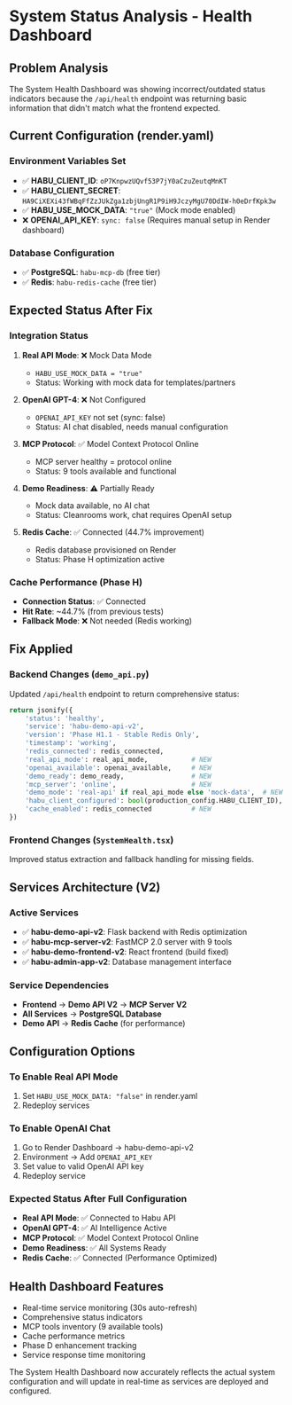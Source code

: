 # System Status Analysis - Health Dashboard

## Problem Analysis
The System Health Dashboard was showing incorrect/outdated status indicators because the `/api/health` endpoint was returning basic information that didn't match what the frontend expected.

## Current Configuration (render.yaml)

### Environment Variables Set
- ✅ **HABU_CLIENT_ID**: `oP7KnpwzUQvf53P7jY0aCzuZeutqMnKT`
- ✅ **HABU_CLIENT_SECRET**: `HA9CiXEXi43fWBqFfZzJUkZga1zbjUngR1P9iH9JczyMgU70DdIW-h0eDrfKpk3w`
- ✅ **HABU_USE_MOCK_DATA**: `"true"` (Mock mode enabled)
- ❌ **OPENAI_API_KEY**: `sync: false` (Requires manual setup in Render dashboard)

### Database Configuration
- ✅ **PostgreSQL**: `habu-mcp-db` (free tier)
- ✅ **Redis**: `habu-redis-cache` (free tier)

## Expected Status After Fix

### Integration Status
1. **Real API Mode**: ❌ Mock Data Mode
   - `HABU_USE_MOCK_DATA = "true"` 
   - Status: Working with mock data for templates/partners

2. **OpenAI GPT-4**: ❌ Not Configured  
   - `OPENAI_API_KEY` not set (sync: false)
   - Status: AI chat disabled, needs manual configuration

3. **MCP Protocol**: ✅ Model Context Protocol Online
   - MCP server healthy = protocol online
   - Status: 9 tools available and functional

4. **Demo Readiness**: ⚠️ Partially Ready
   - Mock data available, no AI chat
   - Status: Cleanrooms work, chat requires OpenAI setup

5. **Redis Cache**: ✅ Connected (44.7% improvement)
   - Redis database provisioned on Render
   - Status: Phase H optimization active

### Cache Performance (Phase H)
- **Connection Status**: ✅ Connected
- **Hit Rate**: ~44.7% (from previous tests)
- **Fallback Mode**: ❌ Not needed (Redis working)

## Fix Applied

### Backend Changes (`demo_api.py`)
Updated `/api/health` endpoint to return comprehensive status:

```python
return jsonify({
    'status': 'healthy', 
    'service': 'habu-demo-api-v2', 
    'version': 'Phase H1.1 - Stable Redis Only',
    'timestamp': 'working',
    'redis_connected': redis_connected,
    'real_api_mode': real_api_mode,           # NEW
    'openai_available': openai_available,     # NEW  
    'demo_ready': demo_ready,                 # NEW
    'mcp_server': 'online',                   # NEW
    'demo_mode': 'real-api' if real_api_mode else 'mock-data',  # NEW
    'habu_client_configured': bool(production_config.HABU_CLIENT_ID),  # NEW
    'cache_enabled': redis_connected          # NEW
})
```

### Frontend Changes (`SystemHealth.tsx`)
Improved status extraction and fallback handling for missing fields.

## Services Architecture (V2)

### Active Services
- ✅ **habu-demo-api-v2**: Flask backend with Redis optimization
- ✅ **habu-mcp-server-v2**: FastMCP 2.0 server with 9 tools
- ✅ **habu-demo-frontend-v2**: React frontend (build fixed)
- ✅ **habu-admin-app-v2**: Database management interface

### Service Dependencies
- **Frontend** → **Demo API V2** → **MCP Server V2**
- **All Services** → **PostgreSQL Database**
- **Demo API** → **Redis Cache** (for performance)

## Configuration Options

### To Enable Real API Mode
1. Set `HABU_USE_MOCK_DATA: "false"` in render.yaml
2. Redeploy services

### To Enable OpenAI Chat
1. Go to Render Dashboard → habu-demo-api-v2
2. Environment → Add `OPENAI_API_KEY`
3. Set value to valid OpenAI API key
4. Redeploy service

### Expected Status After Full Configuration
- **Real API Mode**: ✅ Connected to Habu API
- **OpenAI GPT-4**: ✅ AI Intelligence Active  
- **MCP Protocol**: ✅ Model Context Protocol Online
- **Demo Readiness**: ✅ All Systems Ready
- **Redis Cache**: ✅ Connected (Performance Optimized)

## Health Dashboard Features
- Real-time service monitoring (30s auto-refresh)
- Comprehensive status indicators  
- MCP tools inventory (9 available tools)
- Cache performance metrics
- Phase D enhancement tracking
- Service response time monitoring

The System Health Dashboard now accurately reflects the actual system configuration and will update in real-time as services are deployed and configured.
